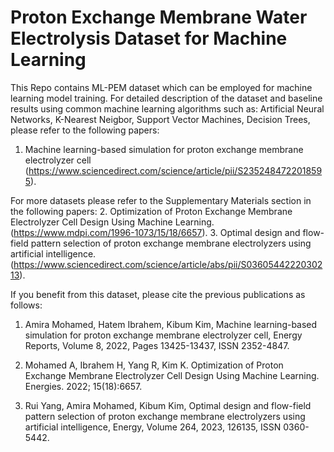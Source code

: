 # Proton Exchange Membrane Water Electrolysis Dataset for Machine Learning

This Repo contains ML-PEM dataset which can be employed for machine learning model training.
For detailed description of the dataset and baseline results using common machine learning algorithms such as: Artificial Neural Networks, K-Nearest Neigbor, Support Vector Machines, Decision Trees, please refer to the following papers:
1. Machine learning-based simulation for proton exchange membrane electrolyzer cell (https://www.sciencedirect.com/science/article/pii/S2352484722018595).

For more datasets please refer to the Supplementary Materials section in the following papers:
2. Optimization of Proton Exchange Membrane Electrolyzer Cell Design Using Machine Learning. (https://www.mdpi.com/1996-1073/15/18/6657).
3. Optimal design and flow-field pattern selection of proton exchange membrane electrolyzers using artificial intelligence. (https://www.sciencedirect.com/science/article/abs/pii/S0360544222030213).

If you benefit from this dataset, please cite the previous publications as follows:

1. Amira Mohamed, Hatem Ibrahem, Kibum Kim, Machine learning-based simulation for proton exchange membrane electrolyzer cell, Energy Reports, Volume 8, 2022, Pages 13425-13437, ISSN 2352-4847.

2. Mohamed A, Ibrahem H, Yang R, Kim K. Optimization of Proton Exchange Membrane Electrolyzer Cell Design Using Machine Learning. Energies. 2022; 15(18):6657.

3. Rui Yang, Amira Mohamed, Kibum Kim, Optimal design and flow-field pattern selection of proton exchange membrane electrolyzers using artificial intelligence, Energy, Volume 264, 2023, 126135, ISSN 0360-5442.
